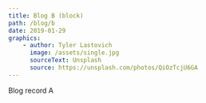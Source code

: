 ```yaml
---
title: Blog B (block)
path: /blog/b
date: 2019-01-29
graphics:
    - author: Tyler Lastovich
      image: /assets/single.jpg
      sourceText: Unsplash
      source: https://unsplash.com/photos/QiOzTcjU6GA
---
```


Blog record A
